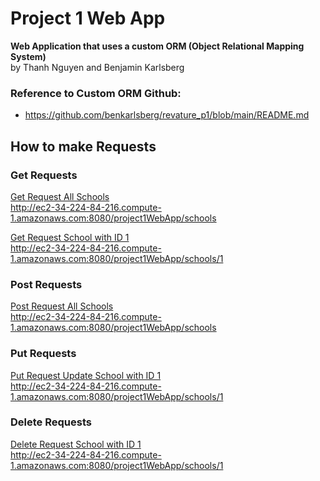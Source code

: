 # Project 1 Web App
**Web Application that uses a custom ORM (Object Relational Mapping System)**<br>
    by Thanh Nguyen and Benjamin Karlsberg<br>

### Reference to Custom ORM Github:
* https://github.com/benkarlsberg/revature_p1/blob/main/README.md

<a name="Requests"></a>
## How to make Requests

### Get Requests
[Get Request All Schools](http://ec2-34-224-84-216.compute-1.amazonaws.com:8080/project1WebApp/schools)<br>
http://ec2-34-224-84-216.compute-1.amazonaws.com:8080/project1WebApp/schools

[Get Request School with ID 1](http://ec2-34-224-84-216.compute-1.amazonaws.com:8080/project1WebApp/schools/1)<br>
http://ec2-34-224-84-216.compute-1.amazonaws.com:8080/project1WebApp/schools/1

### Post Requests
[Post Request All Schools](http://ec2-34-224-84-216.compute-1.amazonaws.com:8080/project1WebApp/schools)<br>
http://ec2-34-224-84-216.compute-1.amazonaws.com:8080/project1WebApp/schools

### Put Requests
[Put Request Update School with ID 1](http://ec2-34-224-84-216.compute-1.amazonaws.com:8080/project1WebApp/schools/1)<br>
http://ec2-34-224-84-216.compute-1.amazonaws.com:8080/project1WebApp/schools/1

### Delete Requests
[Delete Request School with ID 1](http://ec2-34-224-84-216.compute-1.amazonaws.com:8080/project1WebApp/schools/1)<br>
http://ec2-34-224-84-216.compute-1.amazonaws.com:8080/project1WebApp/schools/1
